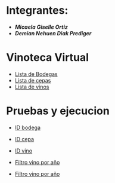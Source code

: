 # __Integrantes:__ 
- ***Micaela Giselle Ortiz***
- ***Demian Nehuen Diak Prediger***

# __Vinoteca Virtual__
- [Lista de Bodegas](http://localhost:5000/api/bodegas)
- [Lista de cepas](http://localhost:5000/api/cepas)
- [Lista de vinos](http://localhost:5000/api/vinos)

# __Pruebas y ejecucion__
- [ID bodega](http://127.0.0.1:5000/api/bodegas/a0900e61-0f72-67ae-7e9d-4218da29b7d8)
- [ID cepa](http://127.0.0.1:5000/api/cepas/33ccaa9d-4710-9942-002d-1b5cb9912e5d)
- [ID vino](http://127.0.0.1:5000/api/vinos/4823ad54-0a3a-38b8-adf6-795512994a4f)

- [Filtro vino por año](http://127.0.0.1:5000/api/vinos?anio=2020&orden=nombre&reverso=no)
- [Filtro vino por año](http://127.0.0.1:5000/api/vinos?anio=2020&orden=nombre&reverso=si)
